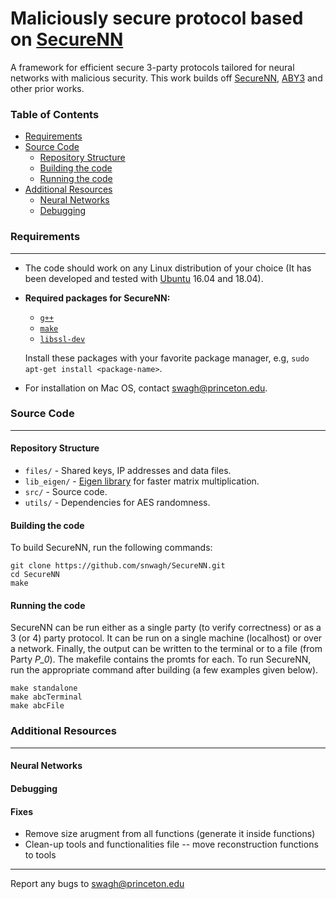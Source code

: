 # Maliciously secure protocol based on [SecureNN]()

A framework for efficient secure 3-party protocols tailored for neural networks with malicious security. This work builds off [SecureNN](), [ABY3]() and other prior works.  


### Table of Contents

- [Requirements](#requirements)
- [Source Code](#source-code)
    - [Repository Structure](#repository-structure)
    - [Building the code](#building)
    - [Running the code](#running)
- [Additional Resources](#additional-resources)
    - [Neural Networks](#neural-networks)
    - [Debugging](#debugging)


### Requirements
---
* The code should work on any Linux distribution of your choice (It has been developed and tested with [Ubuntu](http://www.ubuntu.com/) 16.04 and 18.04).

* **Required packages for SecureNN:**
  * [`g++`](https://packages.debian.org/testing/g++)
  * [`make`](https://packages.debian.org/testing/make)
  * [`libssl-dev`](https://packages.debian.org/testing/libssl-dev)

  Install these packages with your favorite package manager, e.g, `sudo apt-get install <package-name>`.

* For installation on Mac OS, contact [swagh@princeton.edu](swagh@princeton.edu).


### Source Code
---

#### Repository Structure

* `files/`    - Shared keys, IP addresses and data files.
* `lib_eigen/`    - [Eigen library](http://eigen.tuxfamily.org/) for faster matrix multiplication.
* `src/`    - Source code.
* `utils/` - Dependencies for AES randomness.

#### Building the code

To build SecureNN, run the following commands:

```
git clone https://github.com/snwagh/SecureNN.git
cd SecureNN
make
```

#### Running the code

SecureNN can be run either as a single party (to verify correctness) or as a 3 (or 4) party protocol. It can be run on a single machine (localhost) or over a network. Finally, the output can be written to the terminal or to a file (from Party *P_0*). The makefile contains the promts for each. To run SecureNN, run the appropriate command after building (a few examples given below). 

```
make standalone
make abcTerminal
make abcFile
```



### Additional Resources
---
#### Neural Networks

#### Debugging

#### Fixes

* Remove size arugment from all functions (generate it inside functions)
* Clean-up tools and functionalities file -- move reconstruction functions to tools

---
Report any bugs to [swagh@princeton.edu](swagh@princeton.edu)

